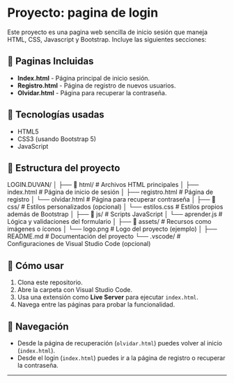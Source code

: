 # Proyecto: pagina de login 
Este proyecto es una pagina web sencilla de inicio sesión que maneja HTML, CSS, Javascript y Bootstrap. 
Incluye las siguientes secciones:

## 📄 Paginas Incluidas 

- **Index.html** - Página principal de inicio sesión. 
- **Registro.html** -  Página de registro de nuevos usuarios. 
- **Olvidar.html** - Página para recuperar la contraseña.

## 🧰 Tecnologías usadas

- HTML5
- CSS3 (usando Bootstrap 5)
- JavaScript

## 📁 Estructura del proyecto

LOGIN.DUVAN/
│
├── 📁 html/ # Archivos HTML principales
│ ├── index.html # Página de inicio de sesión
│ ├── registro.html # Página de registro
│ └── olvidar.html # Página para recuperar contraseña
│
├── 📁 css/ # Estilos personalizados (opcional)
│ └── estilos.css # Estilos propios además de Bootstrap
│
├── 📁 js/ # Scripts JavaScript
│ └── aprender.js # Lógica y validaciones del formulario
│
├── 📁 assets/ # Recursos como imágenes o íconos
│ └── logo.png # Logo del proyecto (ejemplo)
│
├── README.md # Documentación del proyecto
└── .vscode/ # Configuraciones de Visual Studio Code (opcional)

## 🚀 Cómo usar

1. Clona este repositorio.
2. Abre la carpeta con Visual Studio Code.
3. Usa una extensión como **Live Server** para ejecutar `index.html`.
4. Navega entre las páginas para probar la funcionalidad.

## 🔗 Navegación

- Desde la página de recuperación (`olvidar.html`) puedes volver al inicio (`index.html`).
- Desde el login (`index.html`) puedes ir a la página de registro o recuperar la contraseña.

---